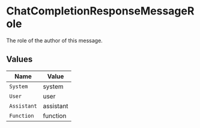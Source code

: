 # ChatCompletionResponseMessageRole

The role of the author of this message.


## Values

| Name        | Value       |
| ----------- | ----------- |
| `System`    | system      |
| `User`      | user        |
| `Assistant` | assistant   |
| `Function`  | function    |